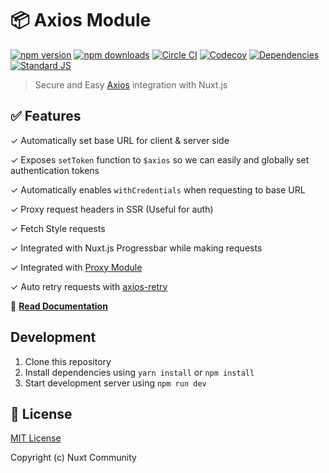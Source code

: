 # 📦 Axios Module

[![npm version][npm-version-src]][npm-version-href]
[![npm downloads][npm-downloads-src]][npm-downloads-href]
[![Circle CI][circle-ci-src]][circle-ci-href]
[![Codecov][codecov-src]][codecov-href]
[![Dependencies][david-dm-src]][david-dm-href]
[![Standard JS][standard-js-src]][standard-js-href]

> Secure and Easy <a href="https://github.com/mzabriskie/axios">Axios</a> integration with Nuxt.js

## ✅ Features

✓ Automatically set base URL for client & server side

✓ Exposes `setToken` function to `$axios` so we can easily and globally set authentication tokens

✓ Automatically enables `withCredentials` when requesting to base URL

✓ Proxy request headers in SSR (Useful for auth)

✓ Fetch Style requests

✓ Integrated with Nuxt.js Progressbar while making requests

✓ Integrated with [Proxy Module](https://github.com/nuxt-community/proxy-module)

✓ Auto retry requests with [axios-retry](https://github.com/softonic/axios-retry)

📖 [**Read Documentation**](https://axios.nuxtjs.org)

## Development

1. Clone this repository
2. Install dependencies using `yarn install` or `npm install`
3. Start development server using `npm run dev`

## 📑 License

[MIT License](./LICENSE)

Copyright (c) Nuxt Community

<!-- Badges -->
[npm-version-src]: https://img.shields.io/npm/dt/@nuxtjs/axios.svg?style=flat-square
[npm-version-href]: https://npmjs.com/package/@nuxtjs/axios
[npm-downloads-src]: https://img.shields.io/npm/v/@nuxtjs/axios/latest.svg?style=flat-square
[npm-downloads-href]: https://npmjs.com/package/@nuxtjs/axios
[circle-ci-src]: https://img.shields.io/circleci/project/github/nuxt-community/axios-module.svg?style=flat-square
[circle-ci-href]: https://circleci.com/gh/nuxt-community/axios-module
[codecov-src]: https://img.shields.io/codecov/c/github/nuxt-community/axios-module.svg?style=flat-square
[codecov-href]: https://codecov.io/gh/nuxt-community/axios-module
[david-dm-src]: https://david-dm.org/nuxt-community/axios-module/status.svg?style=flat-square
[david-dm-href]: https://david-dm.org/nuxt-community/axios-module
[standard-js-src]: https://img.shields.io/badge/code_style-standard-brightgreen.svg?style=flat-square
[standard-js-href]: https://standardjs.com